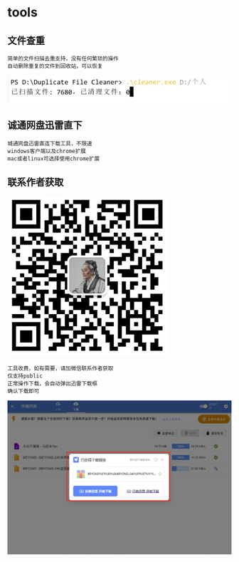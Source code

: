 # tools
## 文件查重
````
简单的文件扫描去重支持，没有任何繁琐的操作
自动删除重复的文件到回收站，可以恢复
````
![加微信 yuyi297341015](cleaner.png)

## 诚通网盘迅雷直下
````
城通网盘迅雷直连下载工具，不限速
windows客户端以及chrome扩展
mac或者linux可选择使用chrome扩展
````

## 联系作者获取
![加微信 yuyi297341015](w.png)

````
工具收费，如有需要，请加微信联系作者获取
仅支持public
正常操作下载，会自动弹出迅雷下载框
确认下载即可
````

![加微信 yuyi297341015](2.png)
